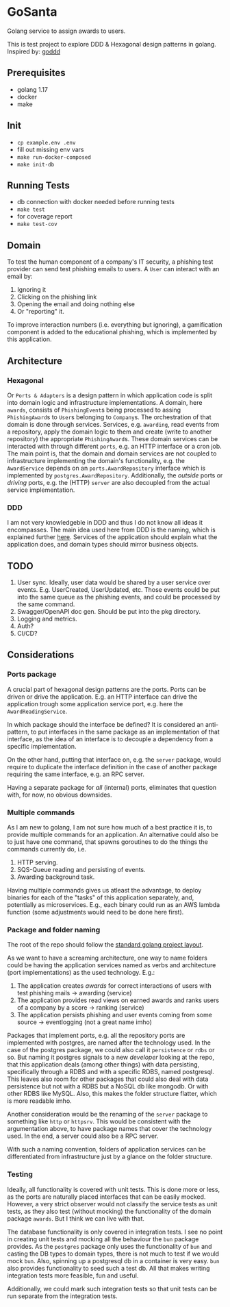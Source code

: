 # GoSanta

Golang service to assign awards to users.

This is test project to explore DDD & Hexagonal design patterns in golang. Inspired by: [goddd](https://github.com/marcusolsson/goddd)

## Prerequisites

- golang 1.17
- docker
- make

## Init

- `cp example.env .env`
- fill out missing env vars
- `make run-docker-composed`
- `make init-db`

## Running Tests

- db connection with docker needed before running tests
- `make test`
- for coverage report
- `make test-cov`

## Domain

To test the human component of a company's IT security, a phishing test
provider can send test phishing emails to users. A `User` can interact with an email by:

1. Ignoring it
2. Clicking on the phishing link
3. Opening the email and doing nothing else
4. Or "reporting" it.

To improve interaction numbers (i.e. everything but ignoring), a gamification
component is added to the educational phishing, which is implemented by this application.

## Architecture

### Hexagonal

Or `Ports & Adapters` is a design pattern in which application code is split
into domain logic and infrastructure implementations. A domain, here `awards`,
consists of `PhishingEvent`s being processed to assing `PhishingAward`s to
`User`s belonging to `Company`s. The orchestration of that domain is done
through services. Services, e.g. `awarding`, read events from a repository,
apply the domain logic to them and create (write to another repository) the
appropriate `PhishingAward`s. These domain services can be interacted with
through different `ports`, e.g. an HTTP interface or a cron job. The main point
is, that the domain and domain services are not coupled to infrastructure
implementing the domain's functionality, e.g. the `AwardService` depends on an
`ports.AwardRepository` interface which is implemented by
`postgres.AwardRepository`. Additionally, the *outside* ports or *driving*
ports, e.g. the (HTTP) `server` are also decoupled from the actual service implementation.

### DDD

I am not very knowledgeble in DDD and thus I do not know all ideas it encompasses. The
main idea used here from DDD is the naming, which is explained further
[here](#package-and-folder-naming). Services of the application should explain
what the application does, and domain types should mirror business objects.

## TODO

1. User sync.
   Ideally, user data would be shared by a user service over events. E.g.
   UserCreated, UserUpdated, etc. Those events could be put into the same queue
   as the phishing events, and could be processed by the same command.
2. Swagger/OpenAPI doc gen.
   Should be put into the pkg directory.
3. Logging and metrics.
4. Auth?
5. CI/CD?

## Considerations

### Ports package

A crucial part of hexagonal design patterns are the ports. Ports can be driven
or drive the application. E.g. an HTTP interface can drive the application
trough some application service port, e.g. here the `AwardReadingService`.

In which package should the interface be defined? It is considered an
anti-pattern, to put interfaces in the same package as an implementation of
that interface, as the idea of an interface is to decouple a dependency from a
specific implementation.

On the other hand, putting that interface on, e.g. the `server` package, would
require to duplicate the interface definition in the case of another package
requiring the same interface, e.g. an RPC server.

Having a separate package for *all* (internal) ports, eliminates that question
with, for now, no obvious downsides.

### Multiple commands

As I am new to golang, I am not sure how much of a best practice it is, to
provide multiple commands for an application. An alternative could also be to
just have one command, that spawns goroutines to do the things the commands
currently do, i.e.

1. HTTP serving.
2. SQS-Queue reading and persisting of events.
3. Awarding background task.

Having multiple commands gives us atleast the advantage, to deploy binaries for
each of the "tasks" of this application separately, and, potentially as
microservices. E.g., each binary could run as an AWS lambda function (some
adjustments would need to be done here first).

### Package and folder naming

The root of the repo should follow the [standard golang project layout](https://github.com/golang-standards/project-layout).

As we want to have a screaming architecture, one way to name folders could be
having the application services named as verbs and architecture (port
implementations) as the used technology. E.g.:

1. The application creates *awards* for correct interactions of users with test phishing mails -> awarding (service)
2. The application provides read views on earned awards and ranks users of a company by a score -> ranking (service)
3. The application persists phishing and user events coming from some source -> eventlogging (not a great name imho)

Packages that implement ports, e.g. all the repository ports are implemented
with postgres, are named after the technology used. In the case of the postgres
package, we could also call it `persistence` or `rdbs` or so. But naming it
postgres signals to a new *developer* looking at the repo, that this application
deals (among other things) with data persisting, specifically through a RDBS
and with a specific RDBS, named postgresql. This leaves also room for other
packages that could also deal with data persistence but not with a RDBS but a
NoSQL db like mongodb. Or with other RDBS like MySQL. Also, this makes the
folder structure flatter, which is more readable imho.

Another consideration would be the renaming of the `server` package to
something like `http` or `httpsrv`. This would be consistent with the
argumentation above, to have package names that cover the technology used. In
the end, a server could also be a RPC server.

With such a naming convention, folders of application services can be
differentiated from infrastructure just by a glance on the folder structure.

### Testing

Ideally, all functionality is covered with unit tests. This is done more or
less, as the ports are naturally placed interfaces that can be easily mocked.
However, a very strict observer would not classify the service tests as unit
tests, as they also test (without mocking) the functionality of the domain
package `awards`. But I think we can live with that.

The database functionality is only covered in integration tests. I see no point
in creating unit tests and mocking all the behaviour the `bun` package
provides. As the `postgres` package only uses the functionality of `bun` and
casting the DB types to domain types, there is not much to test if we would
mock `bun`. Also, spinning up a postgresql db in a container is very easy.
`bun` also provides functionality to seed such a test db. All that makes
writing integration tests more feasible, fun and useful.

Additionally, we could mark such integration tests so that unit tests can be run
separate from the integration tests.


